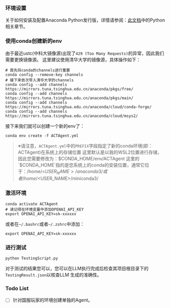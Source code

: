 ### 环境设置

关于如何安装及配置Anaconda Python发行版，详情请参阅：[此文档](https://github.com/NewMoe-Technology/VALLEX-Inference-Http/blob/master/README.md)中的Python相关章节。

### 使用conda创建新的env

由于最近ustc(中科大镜像源)出现了`429 (Too Many Requests)`的异常，因此我们需要更换镜像源。
这里建议使用清华大学的镜像源，具体操作如下：

```shell
# 首先将conda的channels进行重置
conda config --remove-key channels
# 接下来依次导入清华大学的channels
conda config --add channels https://mirrors.tuna.tsinghua.edu.cn/anaconda/pkgs/free/
conda config --add channels https://mirrors.tuna.tsinghua.edu.cn/anaconda/pkgs/main/
conda config --add channels https://mirrors.tuna.tsinghua.edu.cn/anaconda/cloud/conda-forge/
conda config --add channels https://mirrors.tuna.tsinghua.edu.cn/anaconda/cloud/msys2/
```

接下来我们就可以创建一个新的env了：

```shell
conda env create -f ACTAgent.yml
```

> ※请注意，`ACTAgent.yml`中的`PREFIX`字段指定了新的conda环境(即：ACTAgent)在系统上的存储位置
> 这里默认是以我的WSL2位置进行存储，因此您需要修改为：$CONDA_HOME/env/ACTAgent
> 这里的`$CONDA_HOME`指的是您系统上的conda的安装位置，通常它位于：/home/<$USER_NAME>/anaconda3/ 或者 /home/<$USER_NAME>/miniconda3/

### 激活环境

```shell
conda activate ACTAgent
# 请记得在环境变量中添加OPENAI_API_KEY
export OPENAI_API_KEY=sk-xxxxxx
```

或者在`~/.bashrc`或者`~/.zshrc`中添加：

```shell
export OPENAI_API_KEY=sk-xxxxxx
```

### 进行测试

```shell
python TestingScript.py
```

对于测试的结果您可以，您可以在LLM执行完成后检查其项目根目录下的`TestingResult.json`以核查LLM
生成的准确性。

### Todo List

- [ ]  针对国服玩家的环境创建单独的Agent。
